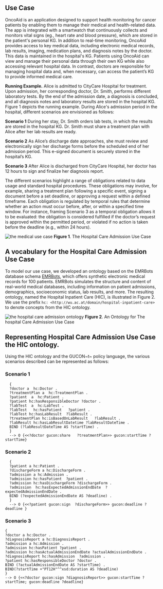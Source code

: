 ## Use Case

OncoAid is an application designed to support health monitoring for cancer patients by enabling them to manage their medical and health-related data. 
The app is integrated with a smartwatch that continuously collects and monitors vital signs (eg., heart rate and blood pressure), 
which are stored in the patient's personal KG. In addition to real-time monitoring, OncoAid provides access to key medical data, including electronic medical records, lab results, imaging, medication plans, and diagnosis notes by the doctor. 
This data is maintained in the hospital's KG. Patients using OncoAid can view and manage their personal data through their own KG while also accessing relevant hospital data. 
In contrast, doctors are responsible for managing hospital data and, when necessary, can access the patient’s KG to provide informed medical care.

**Running Example.**
Alice is admitted to CityCare Hospital for treatment. Upon admission, her corresponding doctor, Dr. Smith, performs different laboratory tests.
By the end of the admission date, a diagnosis is concluded, and all diagnosis notes and laboratory results are stored in the hospital KG. Figure 1 depicts the running example.
During Alice's admission period in the hospital, different scenarios are envisioned as follows:

**Scenario 1** During her stay, Dr. Smith orders lab tests, in which the results are stored in the hospital KG. Dr. Smith must share a treatment plan with Alice after her lab results are ready. 

**Scenario 2** As Alice’s discharge date approaches, she must review and electronically sign her discharge forms before the scheduled end of her admission period. This e-signed document is securely stored in the hospital’s KG.

**Scenario 3** After Alice is discharged from CityCare Hospital, her doctor has 12 hours to sign and finalize her diagnosis report. 

The different scenarios highlight a range of obligations related to data usage and standard hospital procedures. 
These obligations may involve, for example, sharing a treatment plan following a specific event, signing a document before a set deadline, or approving a request within a defined timeframe. 
Each obligation is regulated by temporal rules that determine whether an action must occur before, after, or within a specified time window. 
For instance, framing Scenario 3 as a temporal obligation allows it to be evaluated: the obligation is considered fulfilled if the doctor’s request is approved within the permitted period, or violated if no action is taken before the deadline (e.g., within 24 hours).

![the medical use case](https://github.com/Ines-Akaichi/GUCON-Extension/blob/main/use-case/medical-use-case.jpg)
                  **Figure 1**. The Hospital Care Admission Use Case

## A vocabulary for the Hospital Care Admission Use Case

To model our use case, we developed an ontology based on the EMRBots database schema [EMRBots](ttps://github.com/kartoun/emrbots), which offers synthetic electronic medical records for 100 patients. EMRBots simulates the structure and content of real-world medical databases, including information on patient admissions, demographics, socioeconomic status, lab results, and more.
The resulting ontology, named the Hospital Inpatient Care (HIC), is illustrated in Figure 2. We use the prefix `hc: <http://wu.ac.at/domain/hospital-inpatient-care>` to denote concepts from the HIC ontology.

![the hospital care admission ontology](https://github.com/Ines-Akaichi/GUCON-Extension/blob/main/use-case/hospital-care-admission-use-case.png)
                  **Figure 2**. An Ontology for The hospital Care Admission Use Case
                  
                  
## Representing Hospital Care Admission Use Case the HIC ontology.

Using the HIC ontology and the GUCON~t~ policy language, the various scenarios described can be represented as follows:

### Scenario 1
      {
      ?doctor a  hc:Doctor .
      ?treatmentPlan a  hc:TreatmentPlan .
      ?patient  a  hc:Patient .
      ?patient hc:hasResponsibleDoctor ?doctor .
      ?labTest  a  hc:LabTest .
      ?labTest   hc:hasPatient   ?patient .
      ?labTest hc:hasLabResult  ?labResult .
      ?treatmentPlan hc:isBasedOnLabResult   ?labResult .
      ?labResult hc:hasLabResultDatetime ?labResultDateTime .
      BIND (?labResultDateTime AS ?startTime) .
      }
      --> O {<<?doctor gucon:share   ?treatmentPlan>> gucon:startTime ?startTime}

### Scenario 2
      {
      ?patient a hc:Patient .
      ?dischargeForm a hc:DischargeForm .
      ?admission a hc:Admission .
      ?admission hc:hasPatient  ?patient .
      ?admission hc:hasDischargeForm ?dischargeForm .
      ?admission  hc:hasExpectedAdmissionEndDate  ?expectedAdmissionEndDate .
      BIND (?expectedAdmissionEndDate AS ?deadline) .
      }
      --> O {<<?patient gucon:sign  ?dischargeForm>> gucon:deadline ?deadline }


### Scenario 3
    {
    ?doctor a hc:Doctor .
    ?diagnosisReport a hc:DiagnosisReport .
    ?admission a hc:Admission .
    ?admission hc:hasPatient ?patient .
    ?admission hc:hasActualAdmissionEndDate ?actualAdmissionEndDate .
    ?diagnosisReport hc:hasAdmission  ?admission .
    ?patient hc:hasResponsibleDoctor ?doctor .
    BIND (?actualAdmissionEndDate AS ?startTime) .
    BIND(?startTime +"PT12H"^^xsd:duration AS ?deadline)
    }
    --> O {<<?doctor gucon:sign ?diagnosisReport>> gucon:startTime ?startTime; gucon:deadline ?deadline}

